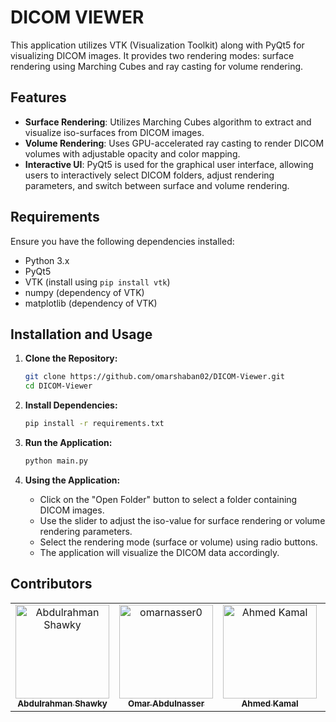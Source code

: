 # DICOM VIEWER

This application utilizes VTK (Visualization Toolkit) along with PyQt5 for visualizing DICOM images. It provides two rendering modes: surface rendering using Marching Cubes and ray casting for volume rendering.

## Features

- **Surface Rendering**: Utilizes Marching Cubes algorithm to extract and visualize iso-surfaces from DICOM images.
- **Volume Rendering**: Uses GPU-accelerated ray casting to render DICOM volumes with adjustable opacity and color mapping.
- **Interactive UI**: PyQt5 is used for the graphical user interface, allowing users to interactively select DICOM folders, adjust rendering parameters, and switch between surface and volume rendering.

## Requirements

Ensure you have the following dependencies installed:

- Python 3.x
- PyQt5
- VTK (install using `pip install vtk`)
- numpy (dependency of VTK)
- matplotlib (dependency of VTK)

## Installation and Usage

1. **Clone the Repository:**
   ```bash
   git clone https://github.com/omarshaban02/DICOM-Viewer.git
   cd DICOM-Viewer
   ```

2. **Install Dependencies:**
   ```bash
   pip install -r requirements.txt
   ```

3. **Run the Application:**
   ```bash
   python main.py
   ```

4. **Using the Application:**
   - Click on the "Open Folder" button to select a folder containing DICOM images.
   - Use the slider to adjust the iso-value for surface rendering or volume rendering parameters.
   - Select the rendering mode (surface or volume) using radio buttons.
   - The application will visualize the DICOM data accordingly.


## Contributors <a name = "contributors"></a>
<table>
  <tr>
    <td align="center">
    <a href="https://github.com/AbdulrahmanGhitani" target="_black">
    <img src="https://avatars.githubusercontent.com/u/114954706?v=4" width="150px;" alt="Abdulrahman Shawky"/>
    <br />
    <sub><b>Abdulrahman Shawky</b></sub></a>
    </td>
<td align="center">
    <a href="https://github.com/omarnasser0" target="_black">
    <img src="https://avatars.githubusercontent.com/u/100535160?v=4" width="150px;" alt="omarnasser0"/>
    <br />
    <sub><b>Omar Abdulnasser</b></sub></a>
    </td>
         <td align="center">
    <a href="https://github.com/AhmedKamalMohammedElSayed" target="_black">
    <img src="https://avatars.githubusercontent.com/u/96977876?v=4" width="150px;" alt="Ahmed Kamal"/>
    <br />
    <sub><b>Ahmed Kamal</b></sub></a>
    </td>
         <td align="center">
    <a href="https://github.com/AbdullahOmran" target="_black">
    <img src="https://avatars.githubusercontent.com/u/30219936?v=4" width="150px;" alt="Abdullah Omran"/>
    <br />
    <sub><b>Abdullah Omran</b></sub></a>
    </td>
 <td align="center">
    <a href="https://github.com/MO-Nigo" target="_black">
    <img src="https://avatars.githubusercontent.com/u/103186952?v=4" width="150px;" alt="Mohammed Ali"/>
    <br />
    <sub><b>Mohammed Ali</b></sub></a>
    </td>
    <td align="center">
    <a href="https://github.com/MohammedAziz" target="_black">
    <img src="https://avatars.githubusercontent.com/u/103186952?v=4" width="150px;" alt="Mohammed Aziz"/>
    <br />
    <sub><b>Mohammed Aziz</b></sub></a>
    </td>
      </tr>
 </table>
